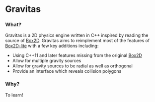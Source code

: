 # Gravitas
### What?
Gravitas is a 2D physics engine written in C++ inspired by reading the source of [Box2D]. Gravitas aims to reimplement most of the features of [Box2D-lite] with a few key additions including:
* Using C++11 and later features missing from the original [Box2D]
* Allow for multiple gravity sources
* Allow for gravity sources to be radial as well as orthogonal
* Provide an interface which reveals collision polygons

### Why?
To learn!

[Box2D-lite]: <https://github.com/erincatto/box2d-lite>
[Box2D]: <https://github.com/erincatto/box2d>
